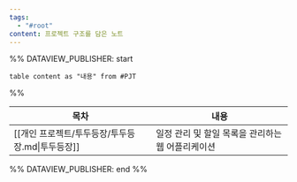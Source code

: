 ```yaml
---
tags:
  - "#root"
content: 프로젝트 구조를 담은 노트
---
```



%% DATAVIEW_PUBLISHER: start
```dataview
table content as "내용" from #PJT
```
%%

| 목차                             | 내용                           |
| ------------------------------ | ---------------------------- |
| [[개인 프로젝트/투두등장/투두등장.md\|투두등장]] | 일정 관리 및 할일 목록을 관리하는 웹 어플리케이션 |

%% DATAVIEW_PUBLISHER: end %%
